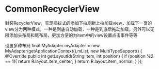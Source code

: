 # CommonRecyclerView
封装RecyclerView，实现插拔式的添加下拉刷新上拉加载view，加载下一页的view分为两种模式，一种是到底自动加载，一种是到底后拖动加载，另外可以无限添加头布局和尾布局，更加方便的为item中的view设置点击事件等等

设置多种布局
final MyAdapter myAdapter = new MyAdapter(getApplicationContext(),mList, new MultiTypeSupport<String>() {
            @Override
            public int getLayoutId(String item, int position) {
                if (position %2 == 1){
                    return R.layout.item_center;
                }
                return R.layout.item_normal;
            }
        });
